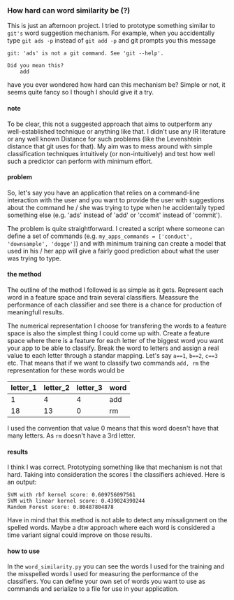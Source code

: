 ### How hard can word similarity be (?)

This is just an afternoon project. I tried to prototype something similar to `git's` word suggestion mechanism.
For example, when you accidentally type `git ads -p` instead of `git add -p` and git prompts you this message
```
git: 'ads' is not a git command. See 'git --help'.

Did you mean this?
	add

```
have you ever wondered how hard can this mechanism be? Simple or not, it seems quite fancy so I though I should give it a try. 

#### note
To be clear, this not a suggested approach that aims to outperform any well-established technique or anything like that. I didn't use any IR literature or any well known Distance for such problems (like the Levenshtein distance that git uses for that). My aim was to mess around with simple classification techniques intuitively (or non-intuitively) and test how well such a predictor can perform with minimum effort.

#### problem
So, let's say you have an application that relies on a command-line interaction with the user and you want to provide
the user with suggestions about the command he / she was trying to type when he accidentally typed something else (e.g. 'ads' instead of 'add' or 'ccomit' instead of 'commit').

The problem is quite straightforward. I created a script where someone can define a set of commands (e.g. `my_apps_commands = ['conduct', 'downsample', 'dogge']`) and with minimum training can create a model that used in his / her app will give a fairly good prediction about what the user was trying to type.

####  the method
The outline of the method I followed is as simple as it gets. Represent each word in a feature space and train several classifiers. Meassure the performance of each classifier and see there is a chance for production of meaningfull results.  

The numerical representation I choose for transfering the words to a feature space is also the simplest thing I could come up with. Create a feature space where there is a feature for each letter of the biggest word you want your app to be able to classify. Break the word to letters and assign a real value to each letter through a standar mapping. Let's say `a==1`, `b==2`, `c==3` etc. That means that if we want to classify two commands `add, rm` the representation for these words
would be

letter_1 | letter_2 | letter_3 | word
-------- | -------- | -------- | ----
1        | 4        | 4        | add
18       | 13       | 0        | rm

I used the convention that value 0 means that this word doesn't have that many letters. As `rm` doesn't have a 3rd letter.

#### results
I think I was correct. Prototyping something like that mechanism is not that hard. Taking into consideration the scores I the classifiers achieved. Here is an output: 
```
SVM with rbf kernel score: 0.609756097561
SVM with linear kernel score: 0.439024390244
Random Forest score: 0.80487804878
```
Have in mind that this method is not able to detect any missalignment on the spelled words. Maybe a dtw approach where each word is considered a time variant signal could improve on those results.

#### how to use
In the `word_similarity.py` you can see the words I used for the training and the misspelled words I used for measuring the performance of the classifiers. You can define your own set of words you want to use as commands and serialize to a file for use in your application.
